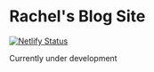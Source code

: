 # Rachel's Blog Site

[![Netlify Status](https://api.netlify.com/api/v1/badges/18aff148-b8b9-442d-ad94-54afdab8b03e/deploy-status)](https://app.netlify.com/sites/rachelsblog-test/deploys)

Currently under development
